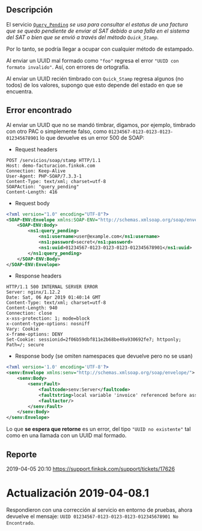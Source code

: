 
## Descripción

El servicio [`Query_Pending`](https://wiki.finkok.com/doku.php?id=query_pending) *se usa para consultar el
estatus de una factura que se quedo pendiente de enviar al SAT debido a una falla en el sistema del SAT
o bien que se envió a través del método `Quick_Stamp`*.

Por lo tanto, se podría llegar a ocupar con cualquier método de estampado.

Al enviar un UUID mal formado como `"foo"` regresa el error `"UUID con formato invalido"`.
Así, con errores de ortografía.

Al enviar un UUID recién timbrado con `Quick_Stamp` regresa algunos (no todos) de los valores,
supongo que esto depende del estado en que se encuentra.

## Error encontrado

Al enviar un UUID que no se mandó timbrar, digamos, por ejemplo, timbrado con otro PAC o simplemente falso, como
`01234567-0123-0123-0123-012345678901` lo que devuelve es un error 500 de SOAP:

- Request headers

```text
POST /servicios/soap/stamp HTTP/1.1
Host: demo-facturacion.finkok.com
Connection: Keep-Alive
User-Agent: PHP-SOAP/7.3.3-1
Content-Type: text/xml; charset=utf-8
SOAPAction: "query_pending"
Content-Length: 416
```

- Request body

```xml
<?xml version="1.0" encoding="UTF-8"?>
<SOAP-ENV:Envelope xmlns:SOAP-ENV="http://schemas.xmlsoap.org/soap/envelope/" xmlns:ns1="http://facturacion.finkok.com/stamp">
    <SOAP-ENV:Body>
        <ns1:query_pending>
            <ns1:username>user@example.com</ns1:username>
            <ns1:password>secret</ns1:password>
            <ns1:uuid>01234567-0123-0123-0123-012345678901</ns1:uuid>
        </ns1:query_pending>
    </SOAP-ENV:Body>
</SOAP-ENV:Envelope>
```

- Response headers

```text
HTTP/1.1 500 INTERNAL SERVER ERROR
Server: nginx/1.12.2
Date: Sat, 06 Apr 2019 01:40:14 GMT
Content-Type: text/xml; charset=utf-8
Content-Length: 940
Connection: close
x-xss-protection: 1; mode=block
x-content-type-options: nosniff
Vary: Cookie
x-frame-options: DENY
Set-Cookie: sessionid=2f06b59dbf811e2b68be49a930692fe7; httponly; Path=/; secure
```

- Response body (se omiten namespaces que devuelve pero no se usan)

```xml
<?xml version='1.0' encoding='UTF-8'?>
<senv:Envelope xmlns:senv="http://schemas.xmlsoap.org/soap/envelope/">
    <senv:Body>
        <senv:Fault>
            <faultcode>senv:Server</faultcode>
            <faultstring>local variable 'invoice' referenced before assignment</faultstring>
            <faultactor/>
        </senv:Fault>
    </senv:Body>
</senv:Envelope>
```

Lo que **se espera que retorne** es un error, del tipo `"UUID no existente"`
tal como en una llamada con un UUID mal formado.

## Reporte

2019-04-05 20:10 <https://support.finkok.com/support/tickets/17626>

# Actualización 2019-04-08.1

Respondieron con una corrección al servicio en entorno de pruebas, ahora devuelve el mensaje:
`UUID 01234567-0123-0123-0123-012345678901 No Encontrado`.
